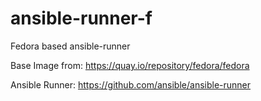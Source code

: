 # ansible-runner-f
Fedora based ansible-runner

Base Image from:
https://quay.io/repository/fedora/fedora

Ansible Runner:
https://github.com/ansible/ansible-runner
